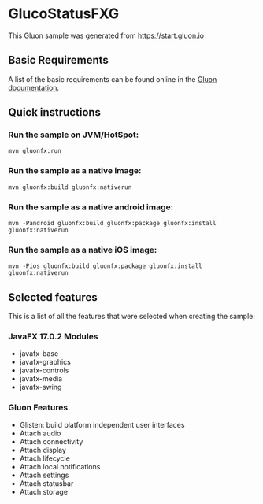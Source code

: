# GlucoStatusFXG

This Gluon sample was generated from https://start.gluon.io

## Basic Requirements

A list of the basic requirements can be found online in the [Gluon documentation](https://docs.gluonhq.com/#_requirements).

## Quick instructions

### Run the sample on JVM/HotSpot:

    mvn gluonfx:run

### Run the sample as a native image:

    mvn gluonfx:build gluonfx:nativerun

### Run the sample as a native android image:

    mvn -Pandroid gluonfx:build gluonfx:package gluonfx:install gluonfx:nativerun

### Run the sample as a native iOS image:

    mvn -Pios gluonfx:build gluonfx:package gluonfx:install gluonfx:nativerun

## Selected features

This is a list of all the features that were selected when creating the sample:

### JavaFX 17.0.2 Modules

 - javafx-base
 - javafx-graphics
 - javafx-controls
 - javafx-media
 - javafx-swing

### Gluon Features

 - Glisten: build platform independent user interfaces
 - Attach audio
 - Attach connectivity
 - Attach display
 - Attach lifecycle
 - Attach local notifications
 - Attach settings
 - Attach statusbar
 - Attach storage
